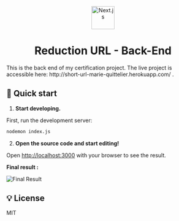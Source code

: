 


<!--  -->
<p align="center">
    <img alt="Next.js" src="https://upload.wikimedia.org/wikipedia/commons/a/a7/React-icon.svg" width="60" />
<h1 align="center">
Reduction URL - Back-End  </h1
</p>


<p>This is the back end of my certification project. The live project is accessible here: http://short-url-marie-quittelier.herokuapp.com/
. </p>

## 🚀 Quick start

1.  **Start developing.**

First, run the development server:

 ```bash
nodemon index.js 
```

2.  **Open the source code and start editing!**

Open [http://localhost:3000](http://localhost:3000) with your browser to see the result.

**Final result :**


![Final Result](https://media.giphy.com/media/lFmDniklmRXStqA2Cv/giphy.gif)



## 💡 License
MIT

<!-- -->
